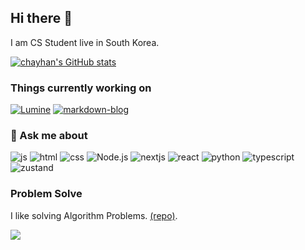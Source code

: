 ## Hi there 👋

<!--
**johannblue/johannblue** is a ✨ _special_ ✨ repository because its `README.md` (this file) appears on your GitHub profile.

Here are some ideas to get you started:

- 🔭 I’m currently working on ...
- 🌱 I’m currently learning ...
- 👯 I’m looking to collaborate on ...
- 🤔 I’m looking for help with ...
- 💬 Ask me about ...
- 📫 How to reach me: ...
- 😄 Pronouns: ...
- ⚡ Fun fact: ...
-->

I am CS Student live in South Korea.

[![chayhan's GitHub stats](https://github-readme-stats.vercel.app/api?username=chayhan&theme=dark)](https://github.com/chayhan/markdown-blog)

### Things currently working on
[![Lumine](https://github-readme-stats.vercel.app/api/pin/?username=junhyung9985&repo=Lumine&theme=dark)](https://github.com/han031121/teinoubot)
[![markdown-blog](https://github-readme-stats.vercel.app/api/pin/?username=chayhan&repo=markdown-blog&theme=dark)](https://github.com/chayhan/markdown-blog)


### 💬 Ask me about

![js](https://img.shields.io/badge/JavaScript-F7DF1E?style=for-the-badge&logo=JavaScript&logoColor=white)
![html](https://img.shields.io/badge/HTML-239120?style=for-the-badge&logo=html5&logoColor=white)
![css](https://img.shields.io/badge/CSS-239120?&style=for-the-badge&logo=css3&logoColor=white)
![Node.js](https://img.shields.io/badge/-Node.js-339933?style=for-the-badge&logo=node.js&logoColor=fff)
![nextjs](https://img.shields.io/badge/Next.js-000?logo=nextdotjs&logoColor=fff&style=for-the-badge)
![react](https://img.shields.io/badge/React-20232A?style=for-the-badge&logo=react&logoColor=61DAFB)
![python](https://img.shields.io/badge/Python-14354C?style=for-the-badge&logo=python&logoColor=white)
![typescript](https://img.shields.io/badge/TypeScript-007ACC?style=for-the-badge&logo=typescript&logoColor=white)
![zustand](https://img.shields.io/badge/zustand-%2320232a.svg?style=for-the-badge&logo=react&logoColor=%2361DAFB)

### Problem Solve

I like solving Algorithm Problems. [(repo)](https://github.com/chayhan/boj-solution).

<img align="center" src="http://mazassumnida.wtf/api/v2/generate_badge?boj=blu3fishez">
